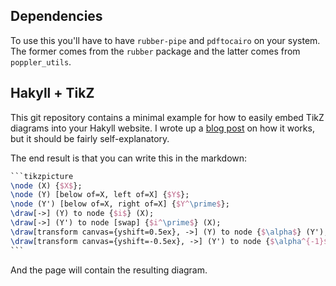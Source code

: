 ## Dependencies

To use this you'll have to have `rubber-pipe` and `pdftocairo` on your system. The former comes from the `rubber` package and the latter comes from `poppler_utils`.

## Hakyll + TikZ

This git repository contains a minimal example for how to easily embed TikZ diagrams into your Hakyll website. I wrote up a [blog post](https://taeer.bar-yam.me/blog/posts/hakyll-tikz) on how it works, but it should be fairly self-explanatory.

The end result is that you can write this in the markdown:

````latex
```tikzpicture
\node (X) {$X$};
\node (Y) [below of=X, left of=X] {$Y$};
\node (Y') [below of=X, right of=X] {$Y^\prime$};
\draw[->] (Y) to node {$i$} (X);
\draw[->] (Y') to node [swap] {$i^\prime$} (X);
\draw[transform canvas={yshift=0.5ex}, ->] (Y) to node {$\alpha$} (Y');
\draw[transform canvas={yshift=-0.5ex}, ->] (Y') to node {$\alpha^{-1}$} (Y);
```
````

And the page will contain the resulting diagram.
